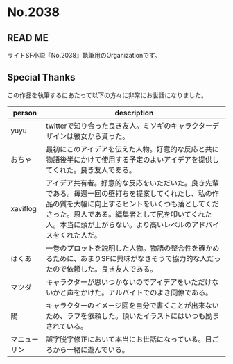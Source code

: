 # No.2038

## READ ME

ライトSF小説『No.2038』執筆用のOrganizationです。

## Special Thanks

この作品を執筆するにあたって以下の方々に非常にお世話になりました。

| person       | description |
| ------------ | ----------- |
| yuyu         | twitterで知り合った良き友人。ミソギのキャラクターデザインは彼女から貰った。 |
| おちゃ       | 最初にこのアイデアを伝えた人物。好意的な反応と共に物語後半にかけて使用する予定のよいアイデアを提供してくれた。良き友人である。 |
| xaviflog     | アイデア共有者。好意的な反応をいただいた。良き先輩である。毎週一回の壁打ちを提案してくれたし、私の作品の質を大幅に向上するヒントをいくつも落としてくださった。恩人である。編集者として尻を叩いてくれた人。本当に頭が上がらない。より高いレベルのアドバイスをくれた人だ。 |
| はくあ       | 一巻のプロットを説明した人物。物語の整合性を確かめるために、あまりSFに興味がなさそうで協力的な人だったので依頼した。良き友人である。 |
| マツダ       | キャラクターが思いつかないのでアイデアをいただけないかと声をかけた。アルバイトでのよき同僚である。 |
| 陽           | キャラクターのイメージ図を自分で書くことが出来ないため、ラフを依頼した。頂いたイラストにはいつも励まされている。 |
| マニューリン | 誤字脱字修正において本当にお世話になっている。日ごろから一緒に遊んでいる。 |
